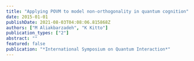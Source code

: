 ```yaml
---
title: "Applying POVM to model non-orthogonality in quantum cognition"
date: 2015-01-01
publishDate: 2021-08-03T04:08:06.815868Z
authors: ["M Aliakbarzadeh", "K Kitto"]
publication_types: ["2"]
abstract: ""
featured: false
publication: "*International Symposium on Quantum Interaction*"
---
```


